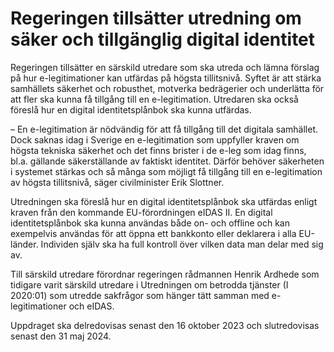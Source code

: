 # Regeringen tillsätter utredning om säker och tillgänglig digital identitet

Regeringen tillsätter en särskild utredare som ska utreda och lämna förslag på hur e-legitimationer kan utfärdas på högsta tillitsnivå. Syftet är att stärka samhällets säkerhet och robusthet, motverka bedrägerier och underlätta för att fler ska kunna få tillgång till en e-legitimation. Utredaren ska också föreslå hur en digital identitetsplånbok ska kunna utfärdas.

– En e-legitimation är nödvändig för att få tillgång till det digitala samhället. Dock saknas idag i Sverige en e-legitimation som uppfyller kraven om högsta tekniska säkerhet och det finns brister i de e-leg som idag finns, bl.a. gällande säkerställande av faktiskt identitet. Därför behöver säkerheten i systemet stärkas och så många som möjligt få tillgång till en e-legitimation av högsta tillitsnivå, säger civilminister Erik Slottner.

Utredningen ska föreslå hur en digital identitetsplånbok ska utfärdas enligt kraven från den kommande EU-förordningen eIDAS II. En digital identitetsplånbok ska kunna användas både on- och offline och kan exempelvis användas för att öppna ett bankkonto eller deklarera i alla EU-länder. Individen själv ska ha full kontroll över vilken data man delar med sig av.

Till särskild utredare förordnar regeringen rådmannen Henrik Ardhede som tidigare varit särskild utredare i Utredningen om betrodda tjänster (I 2020:01) som utredde sakfrågor som hänger tätt samman med e-legitimationer och eIDAS.

Uppdraget ska delredovisas senast den 16 oktober 2023 och slutredovisas senast den 31 maj 2024.
